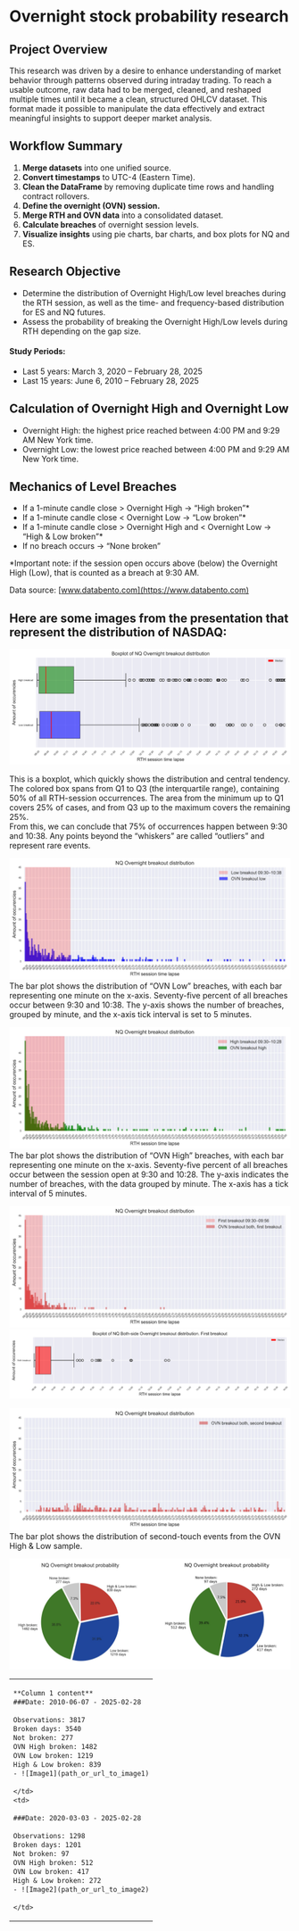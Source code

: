 # Overnight stock probability research

## Project Overview
This research was driven by a desire to enhance understanding of market behavior through patterns observed during intraday trading. To reach a usable outcome, raw data had to be merged, cleaned, and reshaped multiple times until it became a clean, structured OHLCV dataset. This format made it possible to manipulate the data effectively and extract meaningful insights to support deeper market analysis.

## Workflow Summary
1. **Merge datasets** into one unified source.
2. **Convert timestamps** to UTC-4 (Eastern Time).
3. **Clean the DataFrame** by removing duplicate time rows and handling contract rollovers.
4. **Define the overnight (OVN) session.**
5. **Merge RTH and OVN data** into a consolidated dataset.
6. **Calculate breaches** of overnight session levels.
7. **Visualize insights** using pie charts, bar charts, and box plots for NQ and ES.

## Research Objective
  - Determine the distribution of Overnight High/Low level breaches during the RTH session, as well as the time- and frequency-based distribution for ES and NQ futures.
  - Assess the probability of breaking the Overnight High/Low levels during RTH depending on the gap size. 

#### Study Periods:
  - Last 5 years: March 3, 2020 – February 28, 2025
  - Last 15 years: June 6, 2010 – February 28, 2025

## Calculation of Overnight High and Overnight Low

  - Overnight High: the highest price reached between 4:00 PM and 9:29 AM New York time.
  - Overnight Low: the lowest price reached between 4:00 PM and 9:29 AM New York time.

## Mechanics of Level Breaches

  - If a 1-minute candle close > Overnight High → “High broken”*
  - If a 1-minute candle close < Overnight Low → “Low broken”*
  - If a 1-minute candle close > Overnight High and < Overnight Low → “High & Low broken”*
  - If no breach occurs → “None broken”
    
*Important note: if the session open occurs above (below) the Overnight High (Low), that is counted as a breach at 9:30 AM.

Data source: [www.databento.com](https://www.databento.com)

## Here are some images from the presentation that represent the distribution of NASDAQ: 

![Project screenshot](src/img/Picture%201.png)

This is a boxplot, which quickly shows the distribution and central tendency. The colored box spans from Q1 to Q3 (the interquartile range),
containing 50% of all RTH-session occurrences. The area from the minimum up to Q1 covers 25% of cases, and from Q3 up to the maximum
covers the remaining 25%.
<br>From this, we can conclude that 75% of occurrences happen between 9:30 and 10:38. Any points beyond the “whiskers” are called “outliers”
and represent rare events.</br>

![Project screenshot](src/img/Picture%202.png)
The bar plot shows the distribution of “OVN Low” breaches, with each bar representing one minute on the x-axis. Seventy-five percent of all breaches occur between 9:30 and 10:38. The y-axis shows the number of breaches, grouped by minute, and the x-axis tick interval is set to 5 minutes.

![Project screenshot](src/img/Picture%203.png)
The bar plot shows the distribution of “OVN High” breaches, with each bar representing one minute on the x-axis. Seventy-five percent of all breaches occur between the session open at 9:30 and 10:28. The y-axis indicates the number of breaches, with the data grouped by minute. The x-axis has a tick interval of 5 minutes.

![Project screenshot](src/img/Picture%204.png)
![Project screenshot](src/img/Picture%205.png)

![Project screenshot](src/img/Picture%206.png)
The bar plot shows the distribution of second-touch events from the OVN High & Low sample.

![Project screenshot](src/img/Picture%207.png)

<table>
  <tr>
    <td>

    **Column 1 content**  
    ###Date: 2010-06-07 - 2025-02-28

    Observations: 3817
    Broken days: 3540
    Not broken: 277
    OVN High broken: 1482
    OVN Low broken: 1219
    High & Low broken: 839
    - ![Image1](path_or_url_to_image1)

    </td>
    <td>

    ###Date: 2020-03-03 - 2025-02-28

    Observations: 1298
    Broken days: 1201
    Not broken: 97
    OVN High broken: 512
    OVN Low broken: 417
    High & Low broken: 272
    - ![Image2](path_or_url_to_image2)

    </td>
  </tr>
</table>
